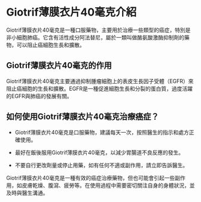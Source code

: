 # Giotrif薄膜衣片40毫克介紹
Giotrif薄膜衣片40毫克是一種口服藥物，主要用於治療一些類型的癌症，特別是非小細胞肺癌。它含有活性成分阿法替尼，屬於一類叫做酪氨酸激酶抑制劑的藥物，可以阻止癌細胞生長和擴散。
## Giotrif薄膜衣片40毫克的作用
Giotrif薄膜衣片40毫克主要通過抑制腫瘤細胞上的表皮生長因子受體（EGFR）來阻止癌細胞的生長和擴散。EGFR是一種促進細胞生長和分裂的蛋白質，過度活躍的EGFR與肺癌的發展有關。
## 如何使用Giotrif薄膜衣片40毫克治療癌症？
- Giotrif薄膜衣片40毫克是口服藥物，建議每天一次，按照醫生的指示和處方正確使用。
- 最好在飯後服用Giotrif薄膜衣片40毫克，以減少胃腸道不良反應的發生。
- 不要自行更改劑量或停止用藥，如有任何不適或副作用，請立即告訴醫生。
Giotrif薄膜衣片40毫克是一種有效的癌症治療藥物，但也可能會引起一些副作用，如皮膚乾燥、腹瀉、疲勞等。在使用過程中需要密切關注自身的身體狀況，並及時與醫生溝通。